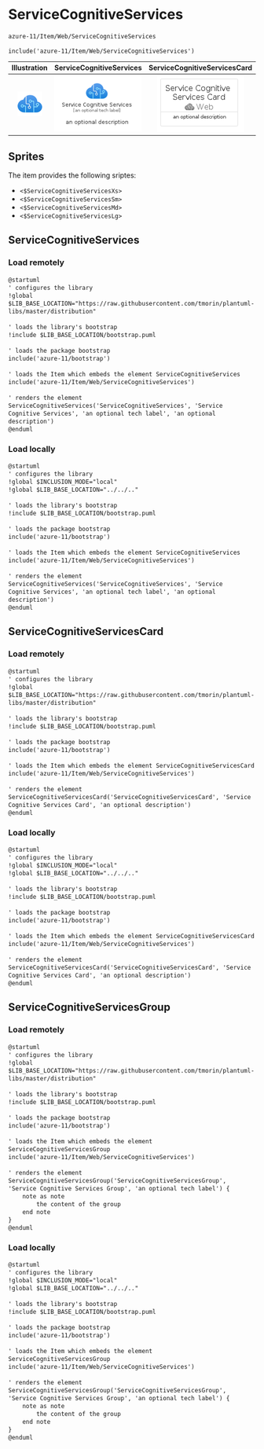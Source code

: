# ServiceCognitiveServices


```text
azure-11/Item/Web/ServiceCognitiveServices
```

```text
include('azure-11/Item/Web/ServiceCognitiveServices')
```



| Illustration | ServiceCognitiveServices | ServiceCognitiveServicesCard | ServiceCognitiveServicesGroup |
| :---: | :---: | :---: | :---: |
| ![illustration for Illustration](../../../azure-11/Item/Web/ServiceCognitiveServices.png) | ![illustration for ServiceCognitiveServices](../../../azure-11/Item/Web/ServiceCognitiveServices.Local.png) | ![illustration for ServiceCognitiveServicesCard](../../../azure-11/Item/Web/ServiceCognitiveServicesCard.Local.png) | ![illustration for ServiceCognitiveServicesGroup](../../../azure-11/Item/Web/ServiceCognitiveServicesGroup.Local.png) |



## Sprites
The item provides the following sriptes:

- `<$ServiceCognitiveServicesXs>`
- `<$ServiceCognitiveServicesSm>`
- `<$ServiceCognitiveServicesMd>`
- `<$ServiceCognitiveServicesLg>`





## ServiceCognitiveServices

### Load remotely
```plantuml
@startuml
' configures the library
!global $LIB_BASE_LOCATION="https://raw.githubusercontent.com/tmorin/plantuml-libs/master/distribution"

' loads the library's bootstrap
!include $LIB_BASE_LOCATION/bootstrap.puml

' loads the package bootstrap
include('azure-11/bootstrap')

' loads the Item which embeds the element ServiceCognitiveServices
include('azure-11/Item/Web/ServiceCognitiveServices')

' renders the element
ServiceCognitiveServices('ServiceCognitiveServices', 'Service Cognitive Services', 'an optional tech label', 'an optional description')
@enduml
```

### Load locally
```plantuml
@startuml
' configures the library
!global $INCLUSION_MODE="local"
!global $LIB_BASE_LOCATION="../../.."

' loads the library's bootstrap
!include $LIB_BASE_LOCATION/bootstrap.puml

' loads the package bootstrap
include('azure-11/bootstrap')

' loads the Item which embeds the element ServiceCognitiveServices
include('azure-11/Item/Web/ServiceCognitiveServices')

' renders the element
ServiceCognitiveServices('ServiceCognitiveServices', 'Service Cognitive Services', 'an optional tech label', 'an optional description')
@enduml
```

## ServiceCognitiveServicesCard

### Load remotely
```plantuml
@startuml
' configures the library
!global $LIB_BASE_LOCATION="https://raw.githubusercontent.com/tmorin/plantuml-libs/master/distribution"

' loads the library's bootstrap
!include $LIB_BASE_LOCATION/bootstrap.puml

' loads the package bootstrap
include('azure-11/bootstrap')

' loads the Item which embeds the element ServiceCognitiveServicesCard
include('azure-11/Item/Web/ServiceCognitiveServices')

' renders the element
ServiceCognitiveServicesCard('ServiceCognitiveServicesCard', 'Service Cognitive Services Card', 'an optional description')
@enduml
```

### Load locally
```plantuml
@startuml
' configures the library
!global $INCLUSION_MODE="local"
!global $LIB_BASE_LOCATION="../../.."

' loads the library's bootstrap
!include $LIB_BASE_LOCATION/bootstrap.puml

' loads the package bootstrap
include('azure-11/bootstrap')

' loads the Item which embeds the element ServiceCognitiveServicesCard
include('azure-11/Item/Web/ServiceCognitiveServices')

' renders the element
ServiceCognitiveServicesCard('ServiceCognitiveServicesCard', 'Service Cognitive Services Card', 'an optional description')
@enduml
```

## ServiceCognitiveServicesGroup

### Load remotely
```plantuml
@startuml
' configures the library
!global $LIB_BASE_LOCATION="https://raw.githubusercontent.com/tmorin/plantuml-libs/master/distribution"

' loads the library's bootstrap
!include $LIB_BASE_LOCATION/bootstrap.puml

' loads the package bootstrap
include('azure-11/bootstrap')

' loads the Item which embeds the element ServiceCognitiveServicesGroup
include('azure-11/Item/Web/ServiceCognitiveServices')

' renders the element
ServiceCognitiveServicesGroup('ServiceCognitiveServicesGroup', 'Service Cognitive Services Group', 'an optional tech label') {
    note as note
        the content of the group
    end note
}
@enduml
```

### Load locally
```plantuml
@startuml
' configures the library
!global $INCLUSION_MODE="local"
!global $LIB_BASE_LOCATION="../../.."

' loads the library's bootstrap
!include $LIB_BASE_LOCATION/bootstrap.puml

' loads the package bootstrap
include('azure-11/bootstrap')

' loads the Item which embeds the element ServiceCognitiveServicesGroup
include('azure-11/Item/Web/ServiceCognitiveServices')

' renders the element
ServiceCognitiveServicesGroup('ServiceCognitiveServicesGroup', 'Service Cognitive Services Group', 'an optional tech label') {
    note as note
        the content of the group
    end note
}
@enduml
```


